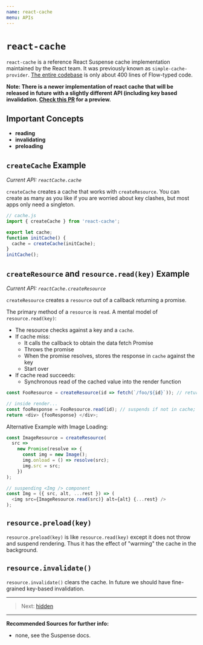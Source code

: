 ```yaml
---
name: react-cache
menu: APIs
---
```


# `react-cache`

`react-cache` is a reference React Suspense cache implementation maintained by the React team.
It was previously known as `simple-cache-provider`.
[The entire codebase](https://github.com/facebook/react/blob/master/packages/react-cache/src/ReactCache.js) is only about 400 lines of Flow-typed code.

**Note: There is a newer implementation of react cache that will be released in future with a slightly different API (including key based invalidation. [Check this PR](https://github.com/facebook/react/pull/13337) for a preview.**

## Important Concepts

- **reading**
- **invalidating**
- **preloading**

## `createCache` Example

_Current API: `reactCache.cache`_

`createCache` creates a cache that works with `createResource`.
You can create as many as you like if you are worried about key clashes, but most apps only need a singleton.

```js
// cache.js
import { createCache } from 'react-cache';

export let cache;
function initCache() {
  cache = createCache(initCache);
}
initCache();
```

## `createResource` and `resource.read(key)` Example

_Current API: `reactCache.createResource`_

`createResource` creates a `resource` out of a callback returning a promise.

The primary method of a `resource` is `read`. A mental model of `resource.read(key)`:

- The resource checks against a key and a `cache`.
- If cache miss:
  - It calls the callback to obtain the data fetch Promise
  - Throws the promise
  - When the promise resolves, stores the response in `cache` against the key
  - Start over
- If cache read succeeds:
  - Synchronous read of the cached value into the render function

```js
const FooResource = createResource(id => fetch(`/foo/${id}`)); // return a promise, or async/await

// inside render...
const fooResponse = FooResource.read(id); // suspends if not in cache; renders if in cache
return <div> {fooResponse} </div>;
```

Alternative Example with Image Loading:

```js
const ImageResource = createResource(
  src =>
    new Promise(resolve => {
      const img = new Image();
      img.onload = () => resolve(src);
      img.src = src;
    })
);

// suspending <Img /> component
const Img = ({ src, alt, ...rest }) => (
  <img src={ImageResource.read(src)} alt={alt} {...rest} />
);
```

## `resource.preload(key)`

`resource.preload(key)` is like `resource.read(key)` except it does not throw and suspend rendering.
Thus it has the effect of "warming" the cache in the background.

## `resource.invalidate()`

`resource.invalidate()` clears the cache. In future we should have fine-grained key-based invalidation.

---

> Next: [hidden](/apis/hidden.md)

---

**Recommended Sources for further info:**

- none, see the Suspense docs.
